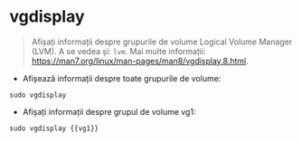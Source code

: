 # vgdisplay

> Afișați informații despre grupurile de volume Logical Volume Manager (LVM).
> A se vedea și: `lvm`.
> Mai multe informații: <https://man7.org/linux/man-pages/man8/vgdisplay.8.html>.

- Afișează informații despre toate grupurile de volume:

`sudo vgdisplay`

- Afișați informații despre grupul de volume vg1:

`sudo vgdisplay {{vg1}}`
